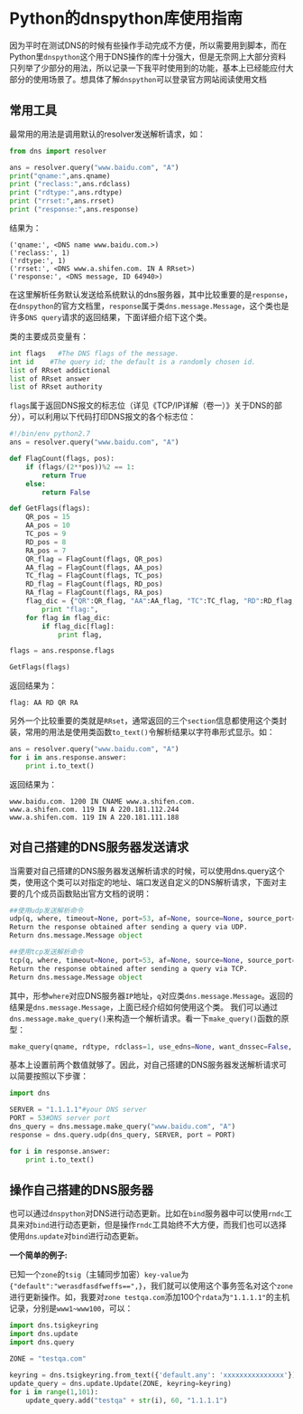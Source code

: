 # Python的dnspython库使用指南


因为平时在测试DNS的时候有些操作手动完成不方便，所以需要用到脚本，而在Python里`dnspython`这个用于DNS操作的库十分强大，但是无奈网上大部分资料只列举了少部分的用法，所以记录一下我平时使用到的功能，基本上已经能应付大部分的使用场景了。想具体了解`dnspython`可以登录官方网站阅读使用文档

## 常用工具
最常用的用法是调用默认的resolver发送解析请求，如：

```python
from dns import resolver

ans = resolver.query("www.baidu.com", "A")
print("qname:",ans.qname)
print ("reclass:",ans.rdclass)
print ("rdtype:",ans.rdtype)
print ("rrset:",ans.rrset)
print ("response:",ans.response)
```

结果为：

```
('qname:', <DNS name www.baidu.com.>)
('reclass:', 1)
('rdtype:', 1)
('rrset:', <DNS www.a.shifen.com. IN A RRset>)
('response:', <DNS message, ID 64940>)
```

在这里解析任务默认发送给系统默认的dns服务器，其中比较重要的是`response`，在`dnspython`的官方文档里，`response`属于类`dns.message.Message`，这个类也是许多`DNS query`请求的返回结果，下面详细介绍下这个类。

类的主要成员变量有：

```python
int flags   #The DNS flags of the message.
int id    #The query id; the default is a randomly chosen id.
list of RRset addictional
list of RRset answer
list of RRset authority
```

`flags`属于返回DNS报文的标志位（详见《TCP/IP详解（卷一）》关于DNS的部分），可以利用以下代码打印DNS报文的各个标志位：

```python
#!/bin/env python2.7
ans = resolver.query("www.baidu.com", "A")

def FlagCount(flags, pos):
    if (flags/(2**pos))%2 == 1:
        return True
    else:
        return False

def GetFlags(flags):
    QR_pos = 15
    AA_pos = 10
    TC_pos = 9
    RD_pos = 8
    RA_pos = 7
    QR_flag = FlagCount(flags, QR_pos)
    AA_flag = FlagCount(flags, AA_pos)
    TC_flag = FlagCount(flags, TC_pos)
    RD_flag = FlagCount(flags, RD_pos)
    RA_flag = FlagCount(flags, RA_pos)
    flag_dic = {"QR":QR_flag, "AA":AA_flag, "TC":TC_flag, "RD":RD_flag, "RA":RA_flag}
        print "flag:",
    for flag in flag_dic:
        if flag_dic[flag]:
            print flag,

flags = ans.response.flags

GetFlags(flags)
```

返回结果为：

```
flag: AA RD QR RA
```

另外一个比较重要的类就是`RRset`，通常返回的三个`section`信息都使用这个类封装，常用的用法是使用类函数`to_text()`令解析结果以字符串形式显示。如：

```python
ans = resolver.query("www.baidu.com", "A")
for i in ans.response.answer:
    print i.to_text()
```

返回结果为：

```
www.baidu.com. 1200 IN CNAME www.a.shifen.com.
www.a.shifen.com. 119 IN A 220.181.112.244
www.a.shifen.com. 119 IN A 220.181.111.188
```

## 对自己搭建的DNS服务器发送请求
当需要对自己搭建的DNS服务器发送解析请求的时候，可以使用dns.query这个类，使用这个类可以对指定的地址、端口发送自定义的DNS解析请求，下面对主要的几个成员函数贴出官方文档的说明：

```python
##使用udp发送解析命令
udp(q, where, timeout=None, port=53, af=None, source=None, source_port=0, ignore_unexpected=False, one_rr_per_rrset=False)
Return the response obtained after sending a query via UDP.
Return dns.message.Message object

##使用tcp发送解析命令
tcp(q, where, timeout=None, port=53, af=None, source=None, source_port=0, one_rr_per_rrset=False)
Return the response obtained after sending a query via TCP.
Return dns.message.Message object
```

其中，形参`where`对应DNS服务器`IP`地址，`q`对应类`dns.message.Message`。返回的结果是`dns.message.Message`，上面已经介绍如何使用这个类。
我们可以通过`dns.message.make_query()`来构造一个解析请求。看一下`make_query()`函数的原型：

```python
make_query(qname, rdtype, rdclass=1, use_edns=None, want_dnssec=False, ednsflags=None, payload=None, request_payload=None, options=None)
```

基本上设置前两个数值就够了。因此，对自己搭建的DNS服务器发送解析请求可以简要按照以下步骤：

```python
import dns

SERVER = "1.1.1.1"#your DNS server
PORT = 53#DNS server port 
dns_query = dns.message.make_query("www.baidu.com", "A")
response = dns.query.udp(dns_query, SERVER, port = PORT)

for i in response.answer:
    print i.to_text()
```

## 操作自己搭建的DNS服务器

也可以通过`dnspython`对DNS进行动态更新。比如在`bind`服务器中可以使用`rndc`工具来对`bind`进行动态更新，但是操作`rndc`工具始终不大方便，而我们也可以选择使用`dns`.`update`对`bind`进行动态更新。

**一个简单的例子:**

已知一个`zone`的`tsig`（主辅同步加密）`key-value`为`{"default":"werasdfasdfweffs==",}`，我们就可以使用这个事务签名对这个`zone`进行更新操作。如，我要对`zone testqa.com`添加100个`rdata`为`"1.1.1.1"`的主机记录，分别是`www1~www100`，可以：

```python
import dns.tsigkeyring
import dns.update
import dns.query

ZONE = "testqa.com"

keyring = dns.tsigkeyring.from_text({'default.any': 'xxxxxxxxxxxxxxx'})
update_query = dns.update.Update(ZONE, keyring=keyring)
for i in range(1,101):
    update_query.add("testqa" + str(i), 60, "1.1.1.1")
```
